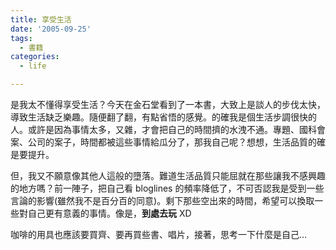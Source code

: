 ```yaml
---
title: 享受生活
date: '2005-09-25'
tags:
  - 書籍
categories:
  - life

---
```

是我太不懂得享受生活？今天在金石堂看到了一本書，大致上是談人的步伐太快，導致生活缺乏樂趣。隨便翻了翻，有點省悟的感覺。的確我是個生活步調很快的人。或許是因為事情太多，又雜，才會把自己的時間擠的水洩不通。專題、國科會案、公司的案子，時間都被這些事情給瓜分了，那我自己呢？想想，生活品質的確是要提升。  
  
但，我又不願意像其他人這般的墮落。難道生活品質只能屈就在那些讓我不感興趣的地方嗎？前一陣子，把自己看 bloglines 的頻率降低了，不可否認我是受到一些言論的影響(雖然我不是百分百的同意)。剩下那些空出來的時間，希望可以換取一些對自己更有意義的事情。像是，**到處去玩** XD  
  
咖啡的用具也應該要買齊、要再買些書、唱片，接著，思考一下什麼是自己…